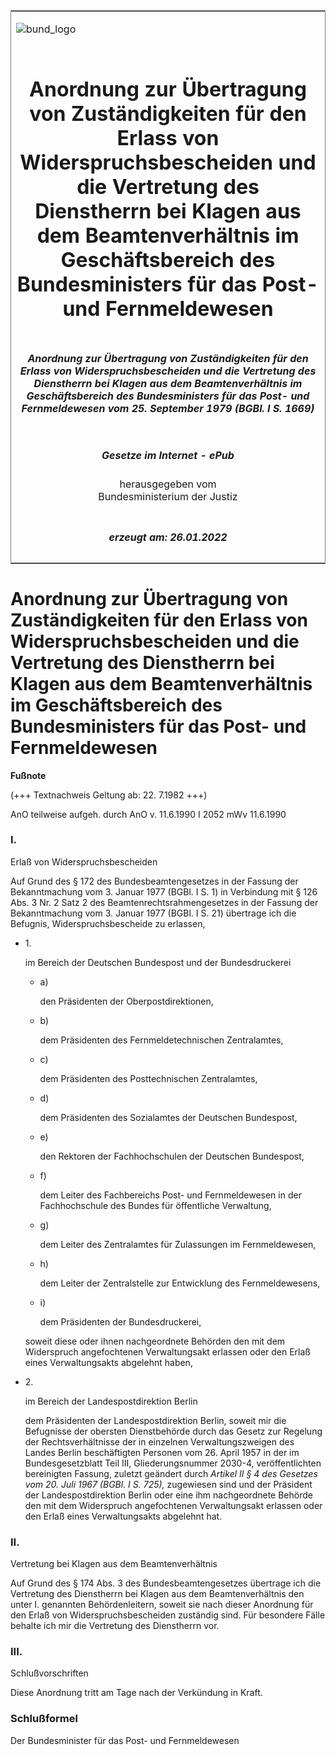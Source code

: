 <span id="DECKBLATT.html"></span>

<table border="0" frame="border" width="100%">

<tr valign="top">

<td align="left">

![bund\_logo](BfJ_2021_Web_de_de.gif)

</td>

<td align="right">

 

</td>

</tr>

<tr align="center" valign="middle">

<td colspan="2">

# Anordnung zur Übertragung von Zuständigkeiten für den Erlass von Widerspruchsbescheiden und die Vertretung des Dienstherrn bei Klagen aus dem Beamtenverhältnis im Geschäftsbereich des Bundesministers für das Post- und Fernmeldewesen

</td>

</tr>

<tr align="center" valign="middle">

<td colspan="2">

##### Anordnung zur Übertragung von Zuständigkeiten für den Erlass von Widerspruchsbescheiden und die Vertretung des Dienstherrn bei Klagen aus dem Beamtenverhältnis im Geschäftsbereich des Bundesministers für das Post- und Fernmeldewesen vom 25. September 1979 (BGBl. I S. 1669)

</td>

</tr>

<tr align="center" valign="middle">

<td colspan="2">

  
  

##### Gesetze im Internet - ePub  
  
herausgegeben vom  
Bundesministerium der Justiz

</td>

</tr>

<tr align="center" valign="bottom">

<td colspan="2">

  
  

##### erzeugt am: 26.01.2022

</td>

</tr>

</table>

<span id="BJNR016690979.html"></span>

# Anordnung zur Übertragung von Zuständigkeiten für den Erlass von Widerspruchsbescheiden und die Vertretung des Dienstherrn bei Klagen aus dem Beamtenverhältnis im Geschäftsbereich des Bundesministers für das Post- und Fernmeldewesen

<div>

  
**Fußnote**

<div class="jnhtml">

<div>

<div class="jurAbsatz">

(+++ Textnachweis Geltung ab: 22. 7.1982 +++)  
  
AnO teilweise aufgeh. durch AnO v. 11.6.1990 I 2052 mWv 11.6.1990

</div>

</div>

</div>

</div>

<span id="BJNR016690979BJNE000100326.html"></span>

### I.  
Erlaß von Widerspruchsbescheiden

<div>

<div class="jnhtml">

<div>

<div class="jurAbsatz">

Auf Grund des § 172 des Bundesbeamtengesetzes in der Fassung der
Bekanntmachung vom 3. Januar 1977 (BGBl. I S. 1) in Verbindung mit § 126
Abs. 3 Nr. 2 Satz 2 des Beamtenrechtsrahmengesetzes in der Fassung der
Bekanntmachung vom 3. Januar 1977 (BGBl. I S. 21) übertrage ich die
Befugnis, Widerspruchsbescheide zu erlassen,

  - 1\.
    
    <div style="">
    
    im Bereich der Deutschen Bundespost und der Bundesdruckerei
    
      - a)
        
        <div style="">
        
        den Präsidenten der Oberpostdirektionen,
        
        </div>
    
      - b)
        
        <div style="">
        
        dem Präsidenten des Fernmeldetechnischen Zentralamtes,
        
        </div>
    
      - c)
        
        <div style="">
        
        dem Präsidenten des Posttechnischen Zentralamtes,
        
        </div>
    
      - d)
        
        <div style="">
        
        dem Präsidenten des Sozialamtes der Deutschen Bundespost,
        
        </div>
    
      - e)
        
        <div style="">
        
        den Rektoren der Fachhochschulen der Deutschen Bundespost,
        
        </div>
    
      - f)
        
        <div style="">
        
        dem Leiter des Fachbereichs Post- und Fernmeldewesen in der
        Fachhochschule des Bundes für öffentliche Verwaltung,
        
        </div>
    
      - g)
        
        <div style="">
        
        dem Leiter des Zentralamtes für Zulassungen im Fernmeldewesen,
        
        </div>
    
      - h)
        
        <div style="">
        
        dem Leiter der Zentralstelle zur Entwicklung des
        Fernmeldewesens,
        
        </div>
    
      - i)
        
        <div style="">
        
        dem Präsidenten der Bundesdruckerei,
        
        </div>
    
    </div>
    
    <div style="">
    
    soweit diese oder ihnen nachgeordnete Behörden den mit dem
    Widerspruch angefochtenen Verwaltungsakt erlassen oder den Erlaß
    eines Verwaltungsakts abgelehnt haben,
    
    </div>

  - 2\.
    
    <div style="">
    
    im Bereich der Landespostdirektion Berlin
    
    </div>
    
    <div style="">
    
    dem Präsidenten der Landespostdirektion Berlin, soweit mir die
    Befugnisse der obersten Dienstbehörde durch das Gesetz zur Regelung
    der Rechtsverhältnisse der in einzelnen Verwaltungszweigen des
    Landes Berlin beschäftigten Personen vom 26. April 1957 in der im
    Bundesgesetzblatt Teil III, Gliederungsnummer 2030-4,
    veröffentlichten bereinigten Fassung, zuletzt geändert durch
    <span style="font-style:italic;">Artikel II § 4 des Gesetzes vom 20.
    Juli 1967 (BGBl. I S. 725),</span> zugewiesen sind und der Präsident
    der Landespostdirektion Berlin oder eine ihm nachgeordnete Behörde
    den mit dem Widerspruch angefochtenen Verwaltungsakt erlassen oder
    den Erlaß eines Verwaltungsakts abgelehnt hat.
    
    </div>

</div>

</div>

</div>

</div>

<span id="BJNR016690979BJNE000200326.html"></span>

### II.  
Vertretung bei Klagen aus dem Beamtenverhältnis

<div>

<div class="jnhtml">

<div>

<div class="jurAbsatz">

Auf Grund des § 174 Abs. 3 des Bundesbeamtengesetzes übertrage ich die
Vertretung des Dienstherrn bei Klagen aus dem Beamtenverhältnis den
unter I. genannten Behördenleitern, soweit sie nach dieser Anordnung für
den Erlaß von Widerspruchsbescheiden zuständig sind. Für besondere Fälle
behalte ich mir die Vertretung des Dienstherrn vor.

</div>

</div>

</div>

</div>

<span id="BJNR016690979BJNE000300326.html"></span>

### III.  
Schlußvorschriften

<div>

<div class="jnhtml">

<div>

<div class="jurAbsatz">

Diese Anordnung tritt am Tage nach der Verkündung in Kraft.

</div>

</div>

</div>

</div>

<span id="BJNR016690979BJNE000400326.html"></span>

### Schlußformel  

<div>

<div class="jnhtml">

<div>

<div class="jurAbsatz">

<span class="SP">Der Bundesminister für das Post- und
Fernmeldewesen</span>

</div>

</div>

</div>

</div>
